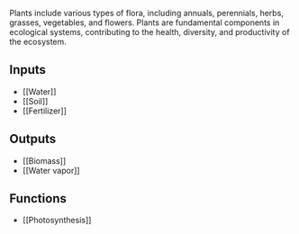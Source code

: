 Plants include various types of flora, including annuals, perennials, herbs, grasses, vegetables, and flowers. Plants are fundamental components in ecological systems, contributing to the health, diversity, and productivity of the ecosystem.
## Inputs
- [[Water]]
- [[Soil]]
- [[Fertilizer]]
## Outputs
- [[Biomass]]
- [[Water vapor]]
## Functions
- [[Photosynthesis]]
